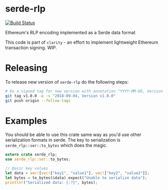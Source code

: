 # serde-rlp

[![Build Status](https://travis-ci.org/althea-mesh/serde-rlp.svg?branch=master)](https://travis-ci.org/althea-mesh/serde-rlp)

Ethereum's RLP encoding implemented as a Serde data format

This code is part of `clarity` - an effort to implement lightweight Ethereum transaction signing. WIP.

# Releasing

To release new version of `serde-rlp` do the following steps:

```sh
# Do a signed tag for new version with annotation "YYYY-MM-DD, Version v$VERSION"
git tag v1.0.0 -a -s "2018-09-04, Version v1.0.0"
git push origin --follow-tags
```

# Examples

You should be able to use this crate same way as you'd use other serialization formats in serde. The key to serialization is `serde_rlp::ser::to_bytes` which does the magic.

```rust
extern crate serde_rlp;
use serde_rlp::ser::to_bytes;

// Basic key values
let data = vec![vec!["key1", "value1"], vec!["key2", "value2"]];
let bytes = to_bytes(&data).expect("Unable to serialize data");
println!("Serialized data: {:?}", bytes);
```

